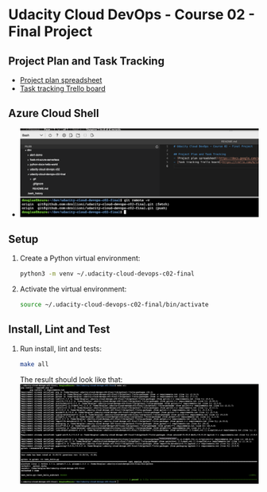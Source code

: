 # Udacity Cloud DevOps - Course 02 - Final Project

## Project Plan and Task Tracking
- [Project plan spreadsheet](https://docs.google.com/spreadsheets/d/1p29UxxCbZ4jmfiDiYAPbk6N9hc05gtVK5Gno8hvmO3c)
- [Task tracking Trello board](https://trello.com/b/iziwVR8V/build-a-ci-cd-pipeline)

## Azure Cloud Shell
- ![GitHub project cloned on Azure Cloud Shell](screenshots/azure-cloud-shell-project-clone.png)

## Setup
1. Create a Python virtual environment:
    ```sh
    python3 -m venv ~/.udacity-cloud-devops-c02-final
    ```

1. Activate the virtual environment:
    ```sh
    source ~/.udacity-cloud-devops-c02-final/bin/activate
    ```

## Install, Lint and Test
1. Run install, lint and tests:
    ```sh
    make all
    ```

    The result should look like that:
    ![Azure Cloud Shell - Make All command result](screenshots/azure-cloud-shell-make-all.png)
